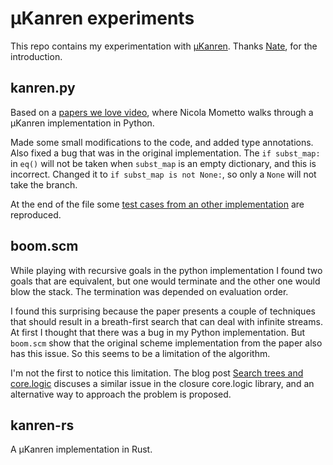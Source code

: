 # µKanren experiments
This repo contains my experimentation with [µKanren](http://webyrd.net/scheme-2013/papers/HemannMuKanren2013.pdf). Thanks [Nate](https://github.com/ncatelli), for the introduction.


## kanren.py
Based on a [papers we love video](https://youtu.be/Dm7_DiNxFNk), where Nicola Mometto walks through a µKanren implementation in Python.

Made some small modifications to the code, and added type annotations. Also fixed a bug that was in the original implementation. The `if subst_map:` in `eq()` will not be taken when `subst_map` is an empty dictionary, and this is incorrect. Changed it to `if subst_map is not None:`, so only a `None` will not take the branch.

At the end of the file some [test cases from an other implementation](https://github.com/pythological/kanren/blob/main/tests/test_facts.py) are reproduced.

## boom.scm
While playing with recursive goals in the python implementation I found two goals that are equivalent, but one would terminate and the other one would blow the stack. The termination was depended on evaluation order.

I found this surprising because the paper presents a couple of techniques that should result in a breath-first search that can deal with infinite streams. At first I thought that there was a bug in my Python implementation. But `boom.scm` show that the original scheme implementation from the paper also has this issue. So this seems to be a limitation of the algorithm.

I'm not the first to notice this limitation. The blog post [Search trees and core.logic](https://www.scattered-thoughts.net/writing/search-trees-and-core-dot-logic/) discuses a similar issue in the closure core.logic library, and an alternative way to approach the problem is proposed.

## kanren-rs
A µKanren implementation in Rust.
